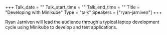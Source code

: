 +++
Talk_date = ""
Talk_start_time = ""
Talk_end_time = ""
Title = "Developing with Minikube"
Type = "talk"
Speakers = ["ryan-jarniven"]
+++


Ryan Jarniven will lead the audience through a typical laptop development cycle using Minikube to develop and test applications.
